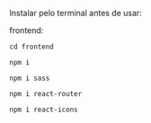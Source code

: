 Instalar pelo terminal antes de usar:

frontend:

    cd frontend

    npm i

    npm i sass
    
    npm i react-router

    npm i react-icons